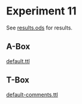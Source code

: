 # Experiment 11

See [results.ods](../results.ods) for results.

## A-Box

[default.ttl](../../knowledgegraph/a-box/default.ttl)

## T-Box

[default-comments.ttl](../../knowledgegraph/t-box/default-comments.ttl)
